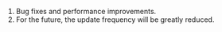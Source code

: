 1. Bug fixes and performance improvements.
2. For the future, the update frequency will be greatly reduced.